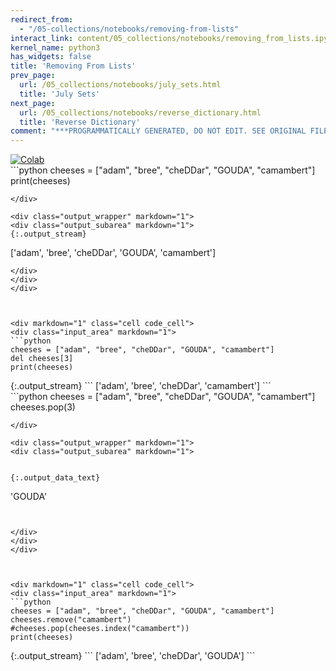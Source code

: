 ```yaml
---
redirect_from:
  - "/05-collections/notebooks/removing-from-lists"
interact_link: content/05_collections/notebooks/removing_from_lists.ipynb
kernel_name: python3
has_widgets: false
title: 'Removing From Lists'
prev_page:
  url: /05_collections/notebooks/july_sets.html
  title: 'July Sets'
next_page:
  url: /05_collections/notebooks/reverse_dictionary.html
  title: 'Reverse Dictionary'
comment: "***PROGRAMMATICALLY GENERATED, DO NOT EDIT. SEE ORIGINAL FILES IN /content***"
---
```

<a href="https://colab.research.google.com/github/aviadr1/learn-python/blob/master/live%20class%20demonstrations/lesson%2005%20-%20removing%20from%20lists.ipynb" target="_blank">
<img src="https://colab.research.google.com/assets/colab-badge.svg" 
     title="Open this file in Google Colab" alt="Colab"/>
</a>




<div markdown="1" class="cell code_cell">
<div class="input_area" markdown="1">
```python
cheeses = ["adam", "bree", "cheDDar", "GOUDA", "camambert"]
print(cheeses)

```
</div>

<div class="output_wrapper" markdown="1">
<div class="output_subarea" markdown="1">
{:.output_stream}
```
['adam', 'bree', 'cheDDar', 'GOUDA', 'camambert']
```
</div>
</div>
</div>



<div markdown="1" class="cell code_cell">
<div class="input_area" markdown="1">
```python
cheeses = ["adam", "bree", "cheDDar", "GOUDA", "camambert"]
del cheeses[3]
print(cheeses)

```
</div>

<div class="output_wrapper" markdown="1">
<div class="output_subarea" markdown="1">
{:.output_stream}
```
['adam', 'bree', 'cheDDar', 'camambert']
```
</div>
</div>
</div>



<div markdown="1" class="cell code_cell">
<div class="input_area" markdown="1">
```python
cheeses = ["adam", "bree", "cheDDar", "GOUDA", "camambert"]
cheeses.pop(3)

```
</div>

<div class="output_wrapper" markdown="1">
<div class="output_subarea" markdown="1">


{:.output_data_text}
```
'GOUDA'
```


</div>
</div>
</div>



<div markdown="1" class="cell code_cell">
<div class="input_area" markdown="1">
```python
cheeses = ["adam", "bree", "cheDDar", "GOUDA", "camambert"]
cheeses.remove("camambert")
#cheeses.pop(cheeses.index("camambert"))
print(cheeses)

```
</div>

<div class="output_wrapper" markdown="1">
<div class="output_subarea" markdown="1">
{:.output_stream}
```
['adam', 'bree', 'cheDDar', 'GOUDA']
```
</div>
</div>
</div>

